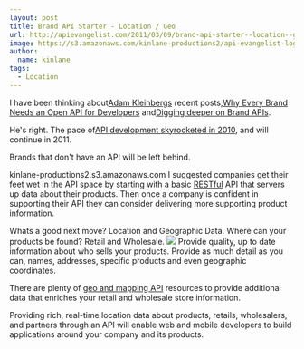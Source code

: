```yaml
---
layout: post
title: Brand API Starter - Location / Geo
url: http://apievangelist.com/2011/03/09/brand-api-starter--location--geo/
image: https://s3.amazonaws.com/kinlane-productions2/api-evangelist-logos/api-evangelist-butterfly-vertical.png
author:
  name: kinlane
tags:
  - Location
---
```

I have been thinking about[Adam Kleinbergs](http://www.linkedin.com/in/adamkleinberg "Adam Kleinberg") recent posts,[Why Every Brand Needs an Open API for Developers](http://mashable.com/2011/01/04/brand-open-api-developers/ "Why Every Brand Needs an Open API for Developers") and[Digging deeper on Brand APIs](http://www.tractionco.com/blog/63-digging-deeper-on-brand-apis "Digging Deeper on Brand APIs").

He's right. The pace of[API development skyrocketed in 2010](http://blog.programmableweb.com/2011/03/08/3000-web-apis/ "API Development Skyrocketed in 2010"), and will continue in 2011.

Brands that don't have an API will be left behind.

kinlane-productions2.s3.amazonaws.com I suggested companies get their feet wet in the API space by starting with a basic [RESTful](http://apievangelist.com/2011/01/30/api-technology-rest/) API that servers up data about their products. Then once a company is confident in supporting their API they can consider delivering more supporting product information.

Whats a good next move? Location and Geographic Data. Where can your products be found? Retail and Wholesale. ![](http://kinlane-productions.s3.amazonaws.com/SimpleGeo.jpg) Provide quality, up to date information about who sells your products. Provide as much detail as you can, names, addresses, specific products and even geographic coordinates.

There are plenty of [geo and mapping API](http://simplegeo.com/ "Geo and Mapping API") resources to provide additional data that enriches your retail and wholesale store information.

Providing rich, real-time location data about products, retails, wholesalers, and partners through an API will enable web and mobile developers to build applications around your company and its products.